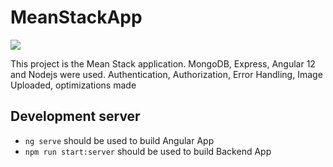 # MeanStackApp

![](https://miro.medium.com/max/1400/0*WeWoDTLKuxuphc-2.jpg)

This project is the Mean Stack application.
MongoDB, Express, Angular 12 and Nodejs were used.
Authentication, Authorization, Error Handling, Image Uploaded, optimizations made

## Development server

- `ng serve` should be used to build Angular App
- `npm run start:server` should be used to build Backend App


